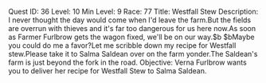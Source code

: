Quest ID: 36
Level: 10
Min Level: 9
Race: 77
Title: Westfall Stew
Description: I never thought the day would come when I'd leave the farm.But the fields are overrun with thieves and it's far too dangerous for us here now.As soon as Farmer Furlbrow gets the wagon fixed, we'll be on our way.$b $bMaybe you could do me a favor?Let me scribble down my recipe for Westfall stew.Please take it to Salma Saldean over on the farm yonder.The Saldean's farm is just beyond the fork in the road.
Objective: Verna Furlbrow wants you to deliver her recipe for Westfall Stew to Salma Saldean.
